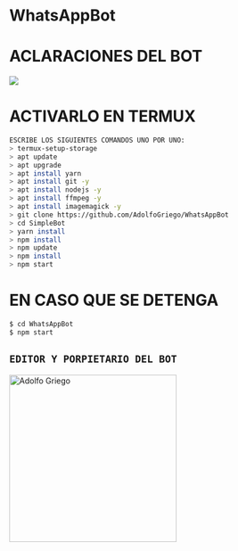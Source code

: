 # WhatsAppBot

# ACLARACIONES DEL BOT
<a href="http://wa.me/528451003894" target="blank"><img src="https://img.shields.io/badge/Adolfo-25D366?style=for-the-badge&logo=whatsapp&logoColor=white" /></a>

# ACTIVARLO EN TERMUX
```bash
ESCRIBE LOS SIGUIENTES COMANDOS UNO POR UNO:
> termux-setup-storage
> apt update 
> apt upgrade 
> apt install yarn 
> apt install git -y
> apt install nodejs -y
> apt install ffmpeg -y
> apt install imagemagick -y
> git clone https://github.com/AdolfoGriego/WhatsAppBot
> cd SimpleBot
> yarn install
> npm install
> npm update
> npm install
> npm start
```
# EN CASO QUE SE DETENGA
```bash
$ cd WhatsAppBot
$ npm start
```

## `EDITOR Y PORPIETARIO DEL BOT` 
<a href="https://github.com/AdolfoGriego"><img src="https://github.com/AdolfoGriego.png" width="300" height="300" alt="Adolfo Griego"/></a>
